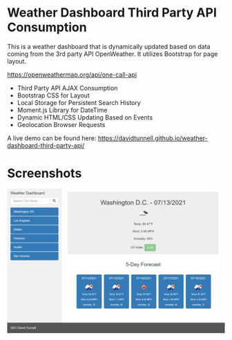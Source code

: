 # Weather Dashboard Third Party API Consumption

This is a weather dashboard that is dynamically updated based on data coming from the 3rd party API OpenWeather. It utilizes Bootstrap for page layout.

https://openweathermap.org/api/one-call-api

* Third Party API AJAX Consumption
* Bootstrap CSS for Layout
* Local Storage for Persistent Search History
* Moment.js Library for DateTime
* Dynamic HTML/CSS Updating Based on Events
* Geolocation Browser Requests

A live demo can be found here: https://davidtunnell.github.io/weather-dashboard-third-party-api/

# Screenshots

![Screenshot](./assets/screencap.png)